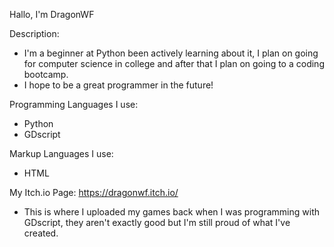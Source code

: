 Hallo, I'm DragonWF

Description:
- I'm a beginner at Python been actively learning about it, I plan
  on going for computer science in college and after that I plan
  on going to a coding bootcamp. 
- I hope to be a great programmer in the future!

Programming Languages I use:
- Python
- GDscript

Markup Languages I use:
- HTML

My Itch.io Page:
https://dragonwf.itch.io/
- This is where I uploaded my games back when I was programming with
  GDscript, they aren't exactly good but I'm still proud of what I've
  created.
